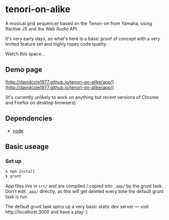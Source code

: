 # tenori-on-alike

A musical grid sequencer based on the Tenori-on from Yamaha, using Ractive JS and the Web Audio API.

It's very early days, so what's here is a basic proof of concept with a very limited feature set and highly ropey code quality.

Watch this space...

## Demo page

[http://davidcole1977.github.io/tenori-on-alike/app/](http://davidcole1977.github.io/tenori-on-alike/app/)

(It's currently unlikely to work on anything but recent versions of Chrome and Firefox on desktop browsers)

## Dependencies
* [node](https://nodejs.org/)

## Basic useage

### Set up

```bash
$ npm install
$ grunt
```

App files live in `src/` and are compiled / copied into `_app/` by the grunt task. Don't edit `_app/` directly, as this will get deleted every time the default grunt task is run.

The default grunt task spins up a very basic static dev server — visit http://localhost:3000 and have a play :)